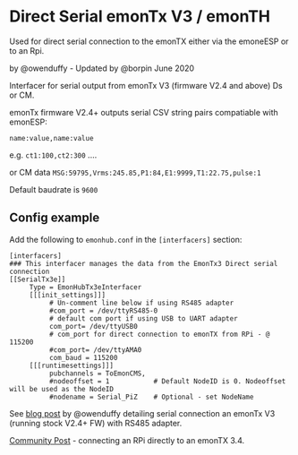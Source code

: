 # Direct Serial emonTx V3 / emonTH

Used for direct serial connection to the emonTX either via the emoneESP or to an Rpi.

by @owenduffy - Updated by @borpin June 2020

Interfacer for serial output from emonTx V3 (firmware V2.4 and above) Ds or CM.

emonTx firmware V2.4+ outputs serial CSV string pairs compatiable with emonESP:

`name:value,name:value`

e.g.
`ct1:100,ct2:300` ....

or CM data `MSG:59795,Vrms:245.85,P1:84,E1:9999,T1:22.75,pulse:1`

Default baudrate is `9600`

## Config example

Add the following to `emonhub.conf` in the `[interfacers]` section:

```text
[interfacers]
### This interfacer manages the data from the EmonTx3 Direct serial connection
[[SerialTx3e]]
     Type = EmonHubTx3eInterfacer
     [[[init_settings]]]
          # Un-comment line below if using RS485 adapter
          #com_port = /dev/ttyRS485-0
          # default com port if using USB to UART adapter
          com_port= /dev/ttyUSB0
          # com_port for direct connection to emonTX from RPi - @ 115200
          #com_port= /dev/ttyAMA0
          com_baud = 115200
     [[[runtimesettings]]]
          pubchannels = ToEmonCMS,
          #nodeoffset = 1           # Default NodeID is 0. Nodeoffset will be used as the NodeID
          #nodename = Serial_PiZ    # Optional - set NodeName
```

See [blog post](http://owenduffy.net/blog/?p=9942) by @owenduffy detailing serial connection an emonTx V3 (running stock V2.4+ FW) with RS485 adapter.

[Community Post](https://community.openenergymonitor.org/t/emontx-to-rpi-direct-serial-connection/13114/38) - connecting an RPi directly to an emonTX 3.4.
